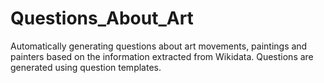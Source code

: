 # Questions_About_Art
Automatically generating questions about art movements, paintings and painters based on the information extracted from Wikidata. Questions are generated using question templates.
